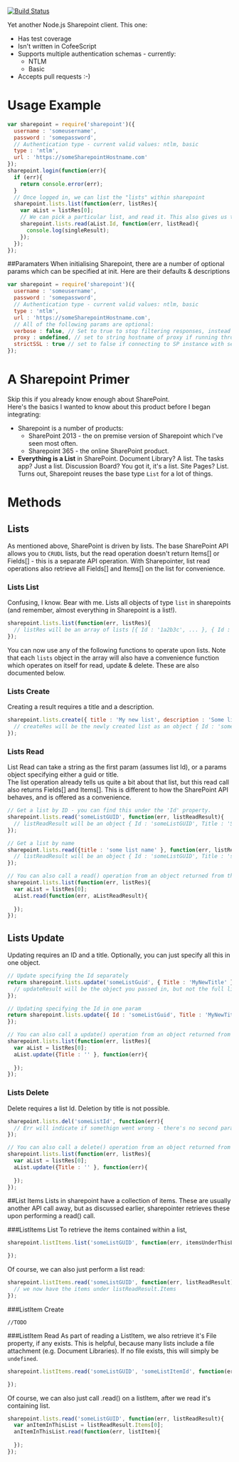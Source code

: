 [![Build Status](https://travis-ci.org/cianclarke/sharepointer.svg)](https://travis-ci.org/cianclarke/sharepointer)

Yet another Node.js Sharepoint client. This one:

* Has test coverage
* Isn't written in CofeeScript
* Supports multiple authentication schemas - currently:
  * NTLM
  * Basic
* Accepts pull requests :-)

# Usage Example
```javascript
var sharepoint = require('sharepoint')({
  username : 'someusername',
  password : 'somepassword',
  // Authentication type - current valid values: ntlm, basic
  type : 'ntlm',
  url : 'https://someSharepointHostname.com'
});
sharepoint.login(function(err){
  if (err){
    return console.error(err);
  }
  // Once logged in, we can list the "lists" within sharepoint
  sharepoint.lists.list(function(err, listRes){
    var aList = listRes[0];
    // We can pick a particular list, and read it. This also gives us the list's Items[] and Fields[]
    sharepoint.lists.read(aList.Id, function(err, listRead){
      console.log(singleResult);
    });
  });
});
```
    
##Paramaters
When initialising Sharepoint, there are a number of optional params which can be specified at init. Here are their defaults & descriptions
```javascript
var sharepoint = require('sharepoint')({
  username : 'someusername',
  password : 'somepassword',
  // Authentication type - current valid values: ntlm, basic
  type : 'ntlm',
  url : 'https://someSharepointHostname.com',
  // All of the following params are optional:
  verbose : false, // Set to true to stop filtering responses, instead returning everything
  proxy : undefined, // set to string hostname of proxy if running through one
  strictSSL : true // set to false if connecting to SP instance with self-signed cert
});
```
    
# A Sharepoint Primer
Skip this if you already know enough about SharePoint.  
Here's the basics I wanted to know about this product before I began integrating:


* Sharepoint is a number of products:
  * SharePoint 2013 - the on premise version of Sharepoint which I've seen most often. 
  * Sharepoint 365 - the online SharePoint product. 
* **Everything is a List** in SharePoint. Document Library? A list. The tasks app? Just a list. Discussion Board? You got it, it's a list. Site Pages? List. Turns out, Sharepoint reuses the base type `List` for a lot of things. 

    
    
# Methods

## Lists
As mentioned above, SharePoint is driven by lists. The base SharePoint API allows you to `CRUDL` lists, but the read operation doesn't return Items[] or Fields[] - this is a separate API operation. 
With Sharepointer, list read operations also retrieve all Fields[] and Items[] on the list for convenience.  

### Lists List
Confusing, I know. Bear with me. Lists all objects of type `list` in sharepoints (and remember, almost everything in Sharepoint is a list!).
```javascript
sharepoint.lists.list(function(err, listRes){
  // listRes will be an array of lists [{ Id : '1a2b3c', ... }, { Id : '2b3c4d' }, { Id : '5d6e7f' }]
});
```
You can now use any of the following functions to operate upon lists. Note that each `lists` object in the array will also have a convenience function which operates on itself for read, update & delete. These are also documented below. 

### Lists Create
Creating a result requires a title and a description. 
```javascript
sharepoint.lists.create({ title : 'My new list', description : 'Some list description' }, function(err, createRes){
  // createRes will be the newly created list as an object { Id : 'someListGUID', title : 'My new list', ...}
});
```  
    
### Lists Read
List Read can take a string as the first param (assumes list Id), or a params object specifying either a guid or title.  
The list operation already tells us quite a bit about that list, but this read call also returns Fields[] and Items[]. This is different to how the SharePoint API behaves, and is offered as a convenience. 
```javascript
// Get a list by ID - you can find this under the 'Id' property.
sharepoint.lists.read('someListGUID', function(err, listReadResult){
  // listReadResult will be an object { Id : 'someListGUID', Title : 'SomeListTitle', Items : [{}, {}], Fields : [{}, {}]  ... }
});

// Get a list by name
sharepoint.lists.read({title : 'some list name' }, function(err, listReadResult){
  // listReadResult will be an object { Id : 'someListGUID', Title : 'some list name', ... }
});

// You can also call a read() operation from an object returned from the list operation for convenience like this
sharepoint.lists.list(function(err, listRes){
  var aList = listRes[0];
  aList.read(function(err, aListReadResult){
    
  });
});
```
## Lists Update
Updating requires an ID and a title. Optionally, you can just specify all this in one object. 
```javascript
// Update specifying the Id separately 
return sharepoint.lists.update('someListGuid', { Title : 'MyNewTitle' }, function(err, updateResult){
  // updateResult will be the object you passed in, but not the full list. To get the fully updated object, a subsequent read is needed. 
});

// Updating specifying the Id in one param
return sharepoint.lists.update({ Id : 'someListGuid', Title : 'MyNewTitle' }, function(err, updateResult){
});

// You can also call a update() operation from an object returned from the list operation for convenience like this
sharepoint.lists.list(function(err, listRes){
  var aList = listRes[0];
  aList.update({Title : '' }, function(err){
    
  });
});
```  
### Lists Delete
Delete requires a list Id. Deletion by title is not possible. 
```javascript
sharepoint.lists.del('someListId', function(err){
  // Err will indicate if somethign went wrong - there's no second param
});

// You can also call a delete() operation from an object returned from the list operation for convenience like this
sharepoint.lists.list(function(err, listRes){
  var aList = listRes[0];
  aList.update({Title : '' }, function(err){
    
  });
});
```
  
##List Items
Lists in sharepoint have a collection of items. These are usually another API call away, but as discussed earlier, sharepointer retrieves these upon performing a read() call. 

###ListItems List
To retrieve the items contained within a list, 
```javascript
sharepoint.listItems.list('someListGUID', function(err, itemsUnderThisList){

});
```
Of course, we can also just perform a list read: 
```javascript
sharepoint.listItems.read('someListGUID', function(err, listReadResult){
  // we now have the items under listReadResult.Items
});
```
    
###ListItem Create
    
    //TODO
    
###ListItem Read
As part of reading a ListItem, we also retrieve it's File property, if any exists. This is helpful, because many lists include a file attachment (e.g. Document Libraries). If no file exists, this will simply be `undefined`. 
```javascript
sharepoint.listItems.read('someListGUID', 'someListItemId', function(err, singleListItem){

});
```
Of course, we can also just call .read() on a listItem, after we read it's containing list. 
```javascript
sharepoint.lists.read('someListGUID', function(err, listReadResult){
  var anItemInThisList = listReadResult.Items[0];
  anItemInThisList.read(function(err, listItem){
    
  });
});
```
